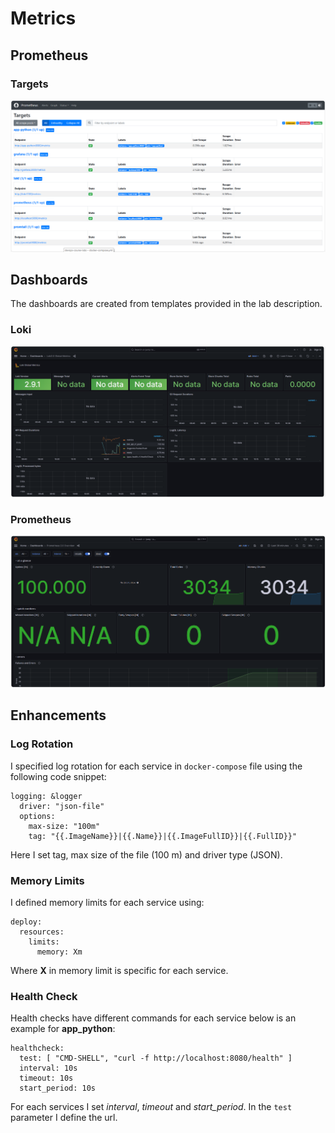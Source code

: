 # Metrics

## Prometheus

### Targets

![Prometheus Targets](./assets/targets.png)

## Dashboards

The dashboards are created from templates provided in the lab description.

### Loki
![Loki Dashboard](./assets/loki_dashboard.png)

### Prometheus
![Prometheus Dashboard](./assets/prometheus_dashboard.png)

## Enhancements

### Log Rotation

I specified log rotation for each service in `docker-compose` file using the following code snippet:
```
logging: &logger
  driver: "json-file"
  options:
    max-size: "100m"
    tag: "{{.ImageName}}|{{.Name}}|{{.ImageFullID}}|{{.FullID}}"
```
Here I set tag, max size of the file (100 m) and driver type (JSON).

### Memory Limits

I defined memory limits for each service using:
```
deploy:
  resources:
    limits:
      memory: Xm
```
Where **X** in memory limit is specific for each service.

### Health Check

Health checks have different commands for each service below is an example for **app_python**:
```
healthcheck:
  test: [ "CMD-SHELL", "curl -f http://localhost:8080/health" ]
  interval: 10s
  timeout: 10s
  start_period: 10s
```
For each services I set _interval_, _timeout_ and _start_period_. In the `test` parameter I define the url.